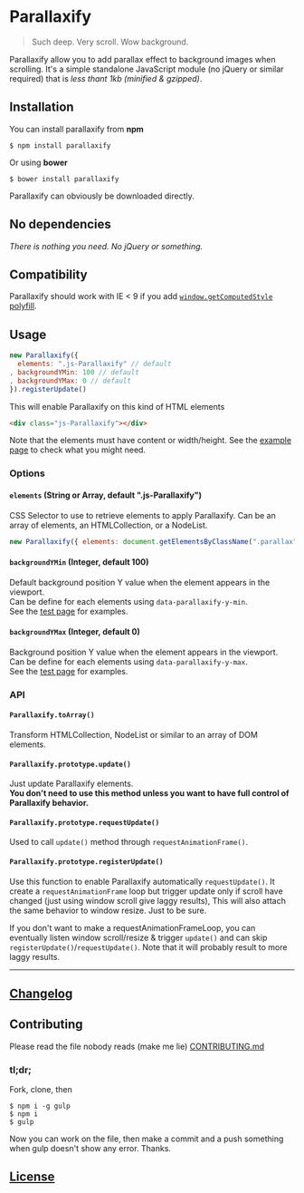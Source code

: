 # Parallaxify

> Such deep. Very scroll. Wow background.

Parallaxify allow you to add parallax effect to background images when scrolling.
It's a simple standalone JavaScript module (no jQuery or similar required) that is
_less thant 1kb (minified &amp; gzipped)_.

## Installation

You can install parallaxify from **npm**

```shell
$ npm install parallaxify
```

Or using **bower**

```shell
$ bower install parallaxify
```

Parallaxify can obviously be downloaded directly.

## No dependencies

_There is nothing you need. No jQuery or something._

## Compatibility

Parallaxify should work with IE < 9 if you add [`window.getComputedStyle` polyfill](http://snipplr.com/view/13523/).

## Usage

```js
new Parallaxify({
  elements: ".js-Parallaxify" // default
, backgroundYMin: 100 // default
, backgroundYMax: 0 // default
}).registerUpdate()
```

This will enable Parallaxify on this kind of HTML elements

```html
<div class="js-Parallaxify"></div>
```

Note that the elements must have content or width/height.
See the [example page](src/index.html) to check what you might need.

### Options

#### `elements` (String or Array, default ".js-Parallaxify")

CSS Selector to use to retrieve elements to apply Parallaxify.
Can be an array of elements, an HTMLCollection, or a NodeList.

```js
new Parallaxify({ elements: document.getElementsByClassName(".parallax") }
```

#### `backgroundYMin` (Integer, default 100)

Default background position Y value when the element appears in the viewport.  
Can be define for each elements using `data-parallaxify-y-min`.  
See the [test page](src/index.html) for examples.

#### `backgroundYMax` (Integer, default 0)

Background position Y value when the element appears in the viewport.  
Can be define for each elements using `data-parallaxify-y-max`.  
See the [test page](src/index.html) for examples.

### API

#### `Parallaxify.toArray()`

Transform HTMLCollection, NodeList or similar to an array of DOM elements.

#### `Parallaxify.prototype.update()`

Just update Parallaxify elements.  
__You don't need to use this method unless you want to have full control of Parallaxify behavior.__

#### `Parallaxify.prototype.requestUpdate()`

Used to call `update()` method through `requestAnimationFrame()`.

#### `Parallaxify.prototype.registerUpdate()`

Use this function to enable Parallaxify automatically `requestUpdate()`.
It create a `requestAnimationFrame` loop but trigger update only if scroll have changed (just using window scroll give laggy results),
This will also attach the same behavior to window resize. Just to be sure.

If you don't want to make a requestAnimationFrameLoop, you can eventually listen
window scroll/resize & trigger `update()` and can skip `registerUpdate()`/`requestUpdate()`.
Note that it will probably result to more laggy results.

---

## [Changelog](CHANGELOG.md)

## Contributing

Please read the file nobody reads (make me lie) [CONTRIBUTING.md](CONTRIBUTING.md)

### tl;dr;

Fork, clone, then

```shell
$ npm i -g gulp
$ npm i
$ gulp
```

Now you can work on the file, then make a commit and a push something when gulp doesn't show any error.
Thanks.

## [License](LICENSE-MIT)
